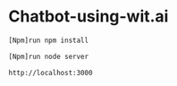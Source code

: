# Chatbot-using-wit.ai

```bash
[Npm]run npm install
```
```bash
[Npm]run node server
```
```bash
http://localhost:3000
```
